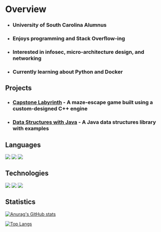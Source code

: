 <!--
**SamDunny/SamDunny** is a ✨ _special_ ✨ repository because its `README.md` (this file) appears on your GitHub profile.

Here are some ideas to get you started:

- 🔭 I’m currently working on ...
- 🌱 I’m currently learning ...
- 👯 I’m looking to collaborate on ...
- 🤔 I’m looking for help with ...
- 💬 Ask me about ...
- 📫 How to reach me: ...
- 😄 Pronouns: ...
- ⚡ Fun fact: ...
-->

# Overview  
* ### University of South Carolina Alumnus
* ### Enjoys programming and Stack Overflow-ing
* ### Interested in infosec, micro-architecture design, and networking
* ### Currently learning about Python and Docker

## Projects
* ### [Capstone Labyrinth](https://github.com/SCCapstone/Capstone-Labyrinth) - A maze-escape game built using a custom-designed C++ engine
* ### [Data Structures with Java](https://github.com/SamDunny/Java_DataStructures) - A Java data structures library with examples

## Languages
[![](https://img.shields.io/badge/%20-C%2B%2B-brightgreen)](https://www.cplusplus.com) 
[![](https://img.shields.io/badge/%20-Java%20-red)](https://www.java.com) 
[![](https://img.shields.io/badge/%20-Python%20-yellow)](https://www.python.org/)

## Technologies
[![](https://img.shields.io/badge/%20-Eclipse-orange)](https://www.eclipse.org/ide/)
[![](https://img.shields.io/badge/%20-Visual%20Studio%20Code-blue)](https://code.visualstudio.com/)
[![](https://img.shields.io/badge/%20-Visual%20Studio-blueviolet)](https://visualstudio.microsoft.com/)

## Statistics
[![Anurag's GitHub stats](https://github-readme-stats.vercel.app/api?username=SamDunny)](https://github.com/anuraghazra/github-readme-stats)

[![Top Langs](https://github-readme-stats.vercel.app/api/top-langs/?username=SamDunny&hide_border=true&langs_count=8&layout=compact&show_icons=true&theme=tokyonight)](https://github.com/SamDunny/github-readme-stats)
